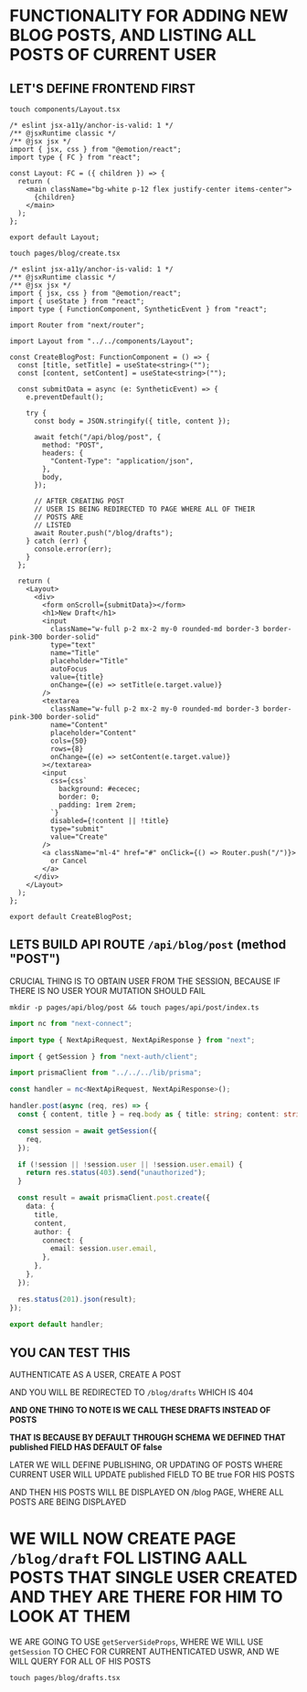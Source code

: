 # FUNCTIONALITY FOR ADDING NEW BLOG POSTS, AND LISTING ALL POSTS OF CURRENT USER

## LET'S DEFINE FRONTEND FIRST

```
touch components/Layout.tsx
```

```tsx
/* eslint jsx-a11y/anchor-is-valid: 1 */
/** @jsxRuntime classic */
/** @jsx jsx */
import { jsx, css } from "@emotion/react";
import type { FC } from "react";

const Layout: FC = ({ children }) => {
  return (
    <main className="bg-white p-12 flex justify-center items-center">
      {children}
    </main>
  );
};

export default Layout;
```

```
touch pages/blog/create.tsx
```

```tsx
/* eslint jsx-a11y/anchor-is-valid: 1 */
/** @jsxRuntime classic */
/** @jsx jsx */
import { jsx, css } from "@emotion/react";
import { useState } from "react";
import type { FunctionComponent, SyntheticEvent } from "react";

import Router from "next/router";

import Layout from "../../components/Layout";

const CreateBlogPost: FunctionComponent = () => {
  const [title, setTitle] = useState<string>("");
  const [content, setContent] = useState<string>("");

  const submitData = async (e: SyntheticEvent) => {
    e.preventDefault();

    try {
      const body = JSON.stringify({ title, content });

      await fetch("/api/blog/post", {
        method: "POST",
        headers: {
          "Content-Type": "application/json",
        },
        body,
      });
      
      // AFTER CREATING POST
      // USER IS BEING REDIRECTED TO PAGE WHERE ALL OF THEIR 
      // POSTS ARE 
      // LISTED 
      await Router.push("/blog/drafts");
    } catch (err) {
      console.error(err);
    }
  };

  return (
    <Layout>
      <div>
        <form onScroll={submitData}></form>
        <h1>New Draft</h1>
        <input
          className="w-full p-2 mx-2 my-0 rounded-md border-3 border-pink-300 border-solid"
          type="text"
          name="Title"
          placeholder="Title"
          autoFocus
          value={title}
          onChange={(e) => setTitle(e.target.value)}
        />
        <textarea
          className="w-full p-2 mx-2 my-0 rounded-md border-3 border-pink-300 border-solid"
          name="Content"
          placeholder="Content"
          cols={50}
          rows={8}
          onChange={(e) => setContent(e.target.value)}
        ></textarea>
        <input
          css={css`
            background: #ececec;
            border: 0;
            padding: 1rem 2rem;
          `}
          disabled={!content || !title}
          type="submit"
          value="Create"
        />
        <a className="ml-4" href="#" onClick={() => Router.push("/")}>
          or Cancel
        </a>
      </div>
    </Layout>
  );
};

export default CreateBlogPost;
```

## LETS BUILD API ROUTE `/api/blog/post` (method "POST")

CRUCIAL THING IS TO OBTAIN USER FROM THE SESSION, BECAUSE IF THERE IS NO USER YOUR MUTATION SHOULD FAIL

```
mkdir -p pages/api/blog/post && touch pages/api/post/index.ts
```

```ts
import nc from "next-connect";

import type { NextApiRequest, NextApiResponse } from "next";

import { getSession } from "next-auth/client";

import prismaClient from "../../../lib/prisma";

const handler = nc<NextApiRequest, NextApiResponse>();

handler.post(async (req, res) => {
  const { content, title } = req.body as { title: string; content: string };

  const session = await getSession({
    req,
  });

  if (!session || !session.user || !session.user.email) {
    return res.status(403).send("unauthorized");
  }

  const result = await prismaClient.post.create({
    data: {
      title,
      content,
      author: {
        connect: {
          email: session.user.email,
        },
      },
    },
  });

  res.status(201).json(result);
});

export default handler;
```

## YOU CAN TEST THIS

AUTHENTICATE AS A USER, CREATE A POST

AND YOU WILL BE REDIRECTED TO `/blog/drafts` WHICH IS 404

**AND ONE THING TO NOTE IS WE CALL THESE DRAFTS INSTEAD OF POSTS**

**THAT IS BECAUSE BY DEFAULT THROUGH SCHEMA WE DEFINED THAT published FIELD HAS DEFAULT OF false**

LATER WE WILL DEFINE PUBLISHING, OR UPDATING OF POSTS WHERE CURRENT USER WILL UPDATE published FIELD TO BE true FOR HIS POSTS

AND THEN HIS POSTS WILL BE DISPLAYED ON /blog PAGE, WHERE ALL POSTS ARE BEING DISPLAYED

# WE WILL NOW CREATE PAGE `/blog/draft` FOL LISTING AALL POSTS THAT SINGLE USER CREATED AND THEY ARE THERE FOR HIM TO LOOK AT THEM

WE ARE GOING TO USE `getServerSideProps`, WHERE WE WILL USE `getSession` TO CHEC FOR CURRENT AUTHENTICATED USWR, AND WE WILL QUERY FOR ALL OF HIS POSTS

```
touch pages/blog/drafts.tsx
```

```tsx

```